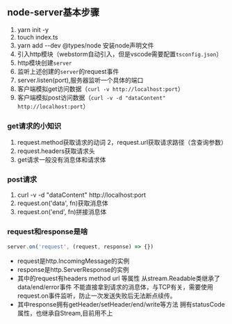 ## node-server基本步骤
1. yarn init -y
2. touch index.ts
3. yarn add --dev @types/node 安装node声明文件
4. 引入http模块（webstorm自动引入，但是vscode需要配置`tsconfig.json`）
5. http模块创建`server`
6. 监听上述创建的`server`的request事件
7. server.listen(port),服务器监听一个具体的端口
8. 客户端模拟get访问数据（`curl -v http://localhost:port`）
9. 客户端模拟post访问数据（`curl -v -d "dataContent" http://localhost:port`）
### get请求的小知识
1. request.method获取请求的动词
2，request.url获取请求路径（含查询参数）
3. request.headers获取请求头
4. get请求一般没有消息体和请求体
### post请求
1. curl -v -d "dataContent" http://localhost:port
2. request.on('data', fn)获取消息体
3. request.on('end', fn)拼接消息体
### request和response是啥
```javascript
server.on('request', (request, response) => {})
```
- request是http.IncomingMessage的实例
- response是http.ServerResponse的实例
- 其中的request有headers method url 等属性
从stream.Readable类继承了data/end/error事件
不能直接拿到请求的消息体，与TCP有关，需要使用request.on事件监听，防止一次发送失败后无法断点续传。
- 其中response拥有getHeader/setHeader/end/write等方法
拥有statusCode属性，也继承自Stream,目前用不上